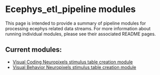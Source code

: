 Ecephys_etl_pipeline modules
============================

This page is intended to provide a summary of pipeline modules for
processing ecephys related data streams. For more information about running
individual modules, please see their associated README pages.

Current modules:
----------------

- [Visual Coding Neuropixels stimulus table creation module](vcn_create_stimulus_table/README.md)
- [Visual Behavior Neuropixels stimulus table creation module](vbn_create_stimulus_table/README.md)